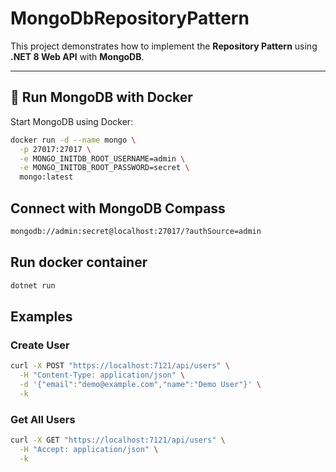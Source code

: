 # MongoDbRepositoryPattern

This project demonstrates how to implement the **Repository Pattern** using **.NET 8 Web API** with **MongoDB**.  


---

## 🐳 Run MongoDB with Docker

Start MongoDB using Docker:

```bash
docker run -d --name mongo \
  -p 27017:27017 \
  -e MONGO_INITDB_ROOT_USERNAME=admin \
  -e MONGO_INITDB_ROOT_PASSWORD=secret \
  mongo:latest
```

## Connect with MongoDB Compass
```bash
mongodb://admin:secret@localhost:27017/?authSource=admin
```

## Run docker container
```bash
dotnet run
```

## Examples

### Create User

```bash
curl -X POST "https://localhost:7121/api/users" \
  -H "Content-Type: application/json" \
  -d '{"email":"demo@example.com","name":"Demo User"}' \
  -k
```

### Get All Users

```bash
curl -X GET "https://localhost:7121/api/users" \
  -H "Accept: application/json" \
  -k
```

